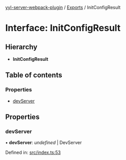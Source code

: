 [yyl-server-webpack-plugin](../README.md) / [Exports](../modules.md) / InitConfigResult

# Interface: InitConfigResult

## Hierarchy

* **InitConfigResult**

## Table of contents

### Properties

- [devServer](initconfigresult.md#devserver)

## Properties

### devServer

• **devServer**: *undefined* \| DevServer

Defined in: [src/index.ts:53](https://github.com/jackness1208/yyl-server-webpack-plugin/blob/d47dbbd/src/index.ts#L53)

